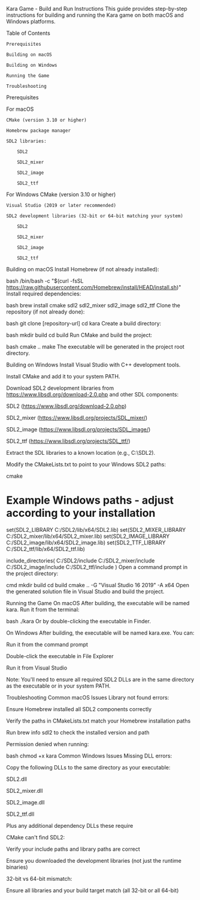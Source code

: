 Kara Game - Build and Run Instructions
This guide provides step-by-step instructions for building and running the Kara game on both macOS and Windows platforms.

Table of Contents

    Prerequisites

    Building on macOS

    Building on Windows

    Running the Game

    Troubleshooting

Prerequisites

For macOS

    CMake (version 3.10 or higher)

    Homebrew package manager

    SDL2 libraries:

        SDL2

        SDL2_mixer

        SDL2_image

        SDL2_ttf

For Windows
CMake (version 3.10 or higher)

    Visual Studio (2019 or later recommended)

    SDL2 development libraries (32-bit or 64-bit matching your system)

        SDL2

        SDL2_mixer

        SDL2_image

        SDL2_ttf

Building on macOS
Install Homebrew (if not already installed):

bash
/bin/bash -c "$(curl -fsSL https://raw.githubusercontent.com/Homebrew/install/HEAD/install.sh)"
Install required dependencies:

bash
brew install cmake sdl2 sdl2_mixer sdl2_image sdl2_ttf
Clone the repository (if not already done):

bash
git clone [repository-url]
cd kara
Create a build directory:

bash
mkdir build
cd build
Run CMake and build the project:

bash
cmake ..
make
The executable will be generated in the project root directory.

Building on Windows
Install Visual Studio with C++ development tools.

Install CMake and add it to your system PATH.

Download SDL2 development libraries from https://www.libsdl.org/download-2.0.php and other SDL components:

SDL2 (https://www.libsdl.org/download-2.0.php)

SDL2_mixer (https://www.libsdl.org/projects/SDL_mixer/)

SDL2_image (https://www.libsdl.org/projects/SDL_image/)

SDL2_ttf (https://www.libsdl.org/projects/SDL_ttf/)

Extract the SDL libraries to a known location (e.g., C:\SDL2).

Modify the CMakeLists.txt to point to your Windows SDL2 paths:

cmake

# Example Windows paths - adjust according to your installation

set(SDL2_LIBRARY C:/SDL2/lib/x64/SDL2.lib)
set(SDL2_MIXER_LIBRARY C:/SDL2_mixer/lib/x64/SDL2_mixer.lib)
set(SDL2_IMAGE_LIBRARY C:/SDL2_image/lib/x64/SDL2_image.lib)
set(SDL2_TTF_LIBRARY C:/SDL2_ttf/lib/x64/SDL2_ttf.lib)

include_directories(
C:/SDL2/include
C:/SDL2_mixer/include
C:/SDL2_image/include
C:/SDL2_ttf/include
)
Open a command prompt in the project directory:

cmd
mkdir build
cd build
cmake .. -G "Visual Studio 16 2019" -A x64
Open the generated solution file in Visual Studio and build the project.

Running the Game
On macOS
After building, the executable will be named kara. Run it from the terminal:

bash
./kara
Or by double-clicking the executable in Finder.

On Windows
After building, the executable will be named kara.exe. You can:

Run it from the command prompt

Double-click the executable in File Explorer

Run it from Visual Studio

Note: You'll need to ensure all required SDL2 DLLs are in the same directory as the executable or in your system PATH.

Troubleshooting
Common macOS Issues
Library not found errors:

Ensure Homebrew installed all SDL2 components correctly

Verify the paths in CMakeLists.txt match your Homebrew installation paths

Run brew info sdl2 to check the installed version and path

Permission denied when running:

bash
chmod +x kara
Common Windows Issues
Missing DLL errors:

Copy the following DLLs to the same directory as your executable:

SDL2.dll

SDL2_mixer.dll

SDL2_image.dll

SDL2_ttf.dll

Plus any additional dependency DLLs these require

CMake can't find SDL2:

Verify your include paths and library paths are correct

Ensure you downloaded the development libraries (not just the runtime binaries)

32-bit vs 64-bit mismatch:

Ensure all libraries and your build target match (all 32-bit or all 64-bit)
